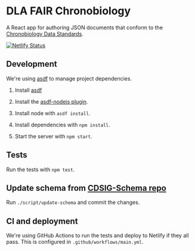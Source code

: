 # DLA FAIR Chronobiology

A React app for authoring JSON documents that conform to the [Chronobiology Data Standards](https://github.com/cdsig/CDSIG-Schema).

[![Netlify Status](https://api.netlify.com/api/v1/badges/fceaa58e-7e67-43cc-9414-51b611c12820/deploy-status)](https://app.netlify.com/sites/vigorous-mccarthy-c8a76a/deploys)

## Development

We're using [asdf](https://asdf-vm.com) to manage project dependencies.

1. Install [asdf](https://asdf-vm.com/guide/getting-started.html)

2. Install the [asdf-nodejs plugin](https://github.com/asdf-vm/asdf-nodejs/).

3. Install node with `asdf install`.

4. Install dependencies with `npm install`.

5. Start the server with `npm start`.

## Tests

Run the tests with `npm test`.

## Update schema from [CDSIG-Schema repo](https://github.com/cdsig/CDSIG-Schema)

Run `./script/update-schema` and commit the changes.

## CI and deployment

We're using GitHub Actions to run the tests and deploy to Netlify if they all pass. This is configured in `.github/workflows/main.yml`.
